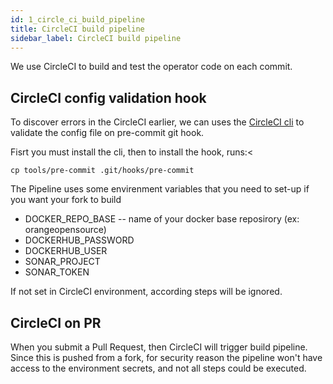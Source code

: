 ```yaml
---
id: 1_circle_ci_build_pipeline
title: CircleCI build pipeline
sidebar_label: CircleCI build pipeline
---
```


We use CircleCI to build and test the operator code on each commit.

## CircleCI config validation hook

To discover errors in the CircleCI earlier, we can uses the [CircleCI cli](https://circleci.com/docs/2.0/local-cli/)
to validate the config file on pre-commit git hook.

Fisrt you must install the cli, then to install the hook, runs:<

```console
cp tools/pre-commit .git/hooks/pre-commit
```

The Pipeline uses some envirenment variables that you need to set-up if you want your fork to build

- DOCKER_REPO_BASE -- name of your docker base reposirory (ex: orangeopensource)
- DOCKERHUB_PASSWORD
- DOCKERHUB_USER
- SONAR_PROJECT
- SONAR_TOKEN

If not set in CircleCI environment, according steps will be ignored.

## CircleCI on PR

When you submit a Pull Request, then CircleCI will trigger build pipeline.
Since this is pushed from a fork, for security reason the pipeline won't have access to the environment secrets, and not all steps could be executed.